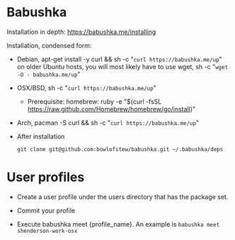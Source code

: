 # Babushka

Installation in depth: https://babushka.me/installing

Installation, condensed form:

  * Debian, apt-get install -y curl && sh -c "`curl https://babushka.me/up`"
            on older Ubuntu hosts, you will most likely have to use wget, 
            sh -c "`wget -O - babushka.me/up`"

  * OSX/BSD, sh -c "`curl https://babushka.me/up`"

    * Prerequisite: homebrew: ruby -e "$(curl -fsSL https://raw.github.com/Homebrew/homebrew/go/install)"

  * Arch, pacman -S curl && sh -c "`curl https://babushka.me/up`"

  * After installation
  
    ```
    git clone git@github.com:bowlofstew/babushka.git ~/.babushka/deps
    ```

# User profiles

  * Create a user profile under the users directory that has the package set.

  * Commit your profile

  * Execute babushka meet {profile_name}.  An example is `babushka meet shenderson-work-osx`